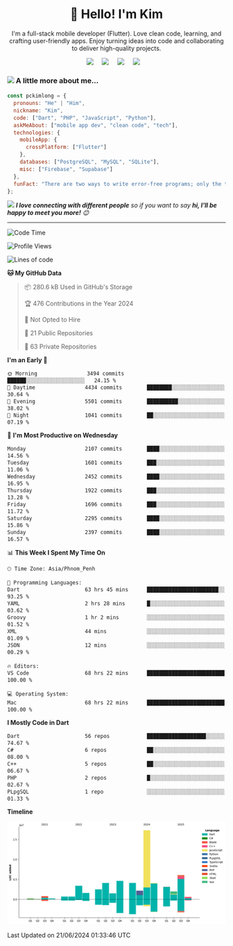 <h1 align="center">👋 Hello! I'm Kim</h1>

<p align="center">
   I'm a full-stack mobile developer (Flutter). Love clean code, learning, and crafting user-friendly apps. Enjoy turning ideas into code and collaborating to deliver high-quality projects.
</p>

<p align="center">
  <a href="mailto:pochkimlong88@gmail.com"><img src="https://img.shields.io/badge/gmail-%23D14836.svg?&style=for-the-badge&logo=gmail&logoColor=white" /></a>&nbsp;&nbsp;&nbsp;&nbsp;
  <a href="https://t.me/pochkimlong/"><img src="https://img.shields.io/badge/telegram-%230077B5.svg?&style=for-the-badge&logo=telegram&logoColor=white" /></a>&nbsp;&nbsp;&nbsp;&nbsp;
  <a href="https://www.youtube.com/@PochKimlong/"><img src="https://img.shields.io/badge/youtube-%23dc2743.svg?&style=for-the-badge&logo=youtube&logoColor=white" /></a>&nbsp;&nbsp;&nbsp;&nbsp;
  <a href="https://www.tiktok.com/@pckimlong/"><img src="https://img.shields.io/badge/tiktok-%23000000.svg?&style=for-the-badge&logo=tiktok&logoColor=white" /></a>&nbsp;&nbsp;&nbsp;&nbsp;
</p>

### <img src="https://media.giphy.com/media/VgCDAzcKvsR6OM0uWg/giphy.gif" width="50"> A little more about me...  

```javascript
const pckimlong = {
  pronouns: "He" | "Him",
  nickname: "Kim",
  code: ["Dart", "PHP", "JavaScript", "Python"],
  askMeAbout: ["mobile app dev", "clean code", "tech"],
  technologies: {
    mobileApp: {
      crossPlatform: ["Flutter"]
    },
    databases: ["PostgreSQL", "MySQL", "SQLite"],
    misc: ["Firebase", "Supabase"]
  },
  funFact: "There are two ways to write error-free programs; only the third one works."
};
```

<img src="https://media.giphy.com/media/LnQjpWaON8nhr21vNW/giphy.gif" width="60"> <em><b>I love connecting with different people</b> so if you want to say <b>hi, I'll be happy to meet you more!</b> 😊</em>

---

<!--START_SECTION:waka-->
![Code Time](http://img.shields.io/badge/Code%20Time-42%20hrs%2053%20mins-blue)

![Profile Views](http://img.shields.io/badge/Profile%20Views-186-blue)

![Lines of code](https://img.shields.io/badge/From%20Hello%20World%20I%27ve%20Written-25.9%20million%20lines%20of%20code-blue)

**🐱 My GitHub Data** 

> 📦 280.6 kB Used in GitHub's Storage 
 > 
> 🏆 476 Contributions in the Year 2024
 > 
> 🚫 Not Opted to Hire
 > 
> 📜 21 Public Repositories 
 > 
> 🔑 63 Private Repositories 
 > 
**I'm an Early 🐤** 

```text
🌞 Morning                3494 commits        ██████░░░░░░░░░░░░░░░░░░░   24.15 % 
🌆 Daytime                4434 commits        ████████░░░░░░░░░░░░░░░░░   30.64 % 
🌃 Evening                5501 commits        ██████████░░░░░░░░░░░░░░░   38.02 % 
🌙 Night                  1041 commits        ██░░░░░░░░░░░░░░░░░░░░░░░   07.19 % 
```
📅 **I'm Most Productive on Wednesday** 

```text
Monday                   2107 commits        ████░░░░░░░░░░░░░░░░░░░░░   14.56 % 
Tuesday                  1601 commits        ███░░░░░░░░░░░░░░░░░░░░░░   11.06 % 
Wednesday                2452 commits        ████░░░░░░░░░░░░░░░░░░░░░   16.95 % 
Thursday                 1922 commits        ███░░░░░░░░░░░░░░░░░░░░░░   13.28 % 
Friday                   1696 commits        ███░░░░░░░░░░░░░░░░░░░░░░   11.72 % 
Saturday                 2295 commits        ████░░░░░░░░░░░░░░░░░░░░░   15.86 % 
Sunday                   2397 commits        ████░░░░░░░░░░░░░░░░░░░░░   16.57 % 
```


📊 **This Week I Spent My Time On** 

```text
🕑︎ Time Zone: Asia/Phnom_Penh

💬 Programming Languages: 
Dart                     63 hrs 45 mins      ███████████████████████░░   93.25 % 
YAML                     2 hrs 28 mins       █░░░░░░░░░░░░░░░░░░░░░░░░   03.62 % 
Groovy                   1 hr 2 mins         ░░░░░░░░░░░░░░░░░░░░░░░░░   01.52 % 
XML                      44 mins             ░░░░░░░░░░░░░░░░░░░░░░░░░   01.09 % 
JSON                     12 mins             ░░░░░░░░░░░░░░░░░░░░░░░░░   00.29 % 

🔥 Editors: 
VS Code                  68 hrs 22 mins      █████████████████████████   100.00 % 

💻 Operating System: 
Mac                      68 hrs 22 mins      █████████████████████████   100.00 % 
```

**I Mostly Code in Dart** 

```text
Dart                     56 repos            ███████████████████░░░░░░   74.67 % 
C#                       6 repos             ██░░░░░░░░░░░░░░░░░░░░░░░   08.00 % 
C++                      5 repos             ██░░░░░░░░░░░░░░░░░░░░░░░   06.67 % 
PHP                      2 repos             █░░░░░░░░░░░░░░░░░░░░░░░░   02.67 % 
PLpgSQL                  1 repo              ░░░░░░░░░░░░░░░░░░░░░░░░░   01.33 % 
```



**Timeline**

![Lines of Code chart](https://raw.githubusercontent.com/pckimlong/pckimlong/main/assets/bar_graph.png)


 Last Updated on 21/06/2024 01:33:46 UTC
<!--END_SECTION:waka-->

<!---
PochKimlong/PochKimlong is a ✨ special ✨ repository because its `README.md` (this file) appears on your GitHub profile.
You can click the Preview link to take a look at your changes.
--->
